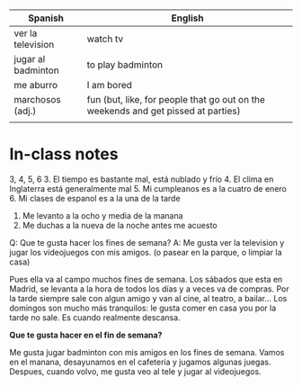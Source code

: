 # 

| Spanish            | English                                                                           |
| ------------------ | --------------------------------------------------------------------------------- |
| ver la television  | watch tv                                                                          |
| jugar al badminton | to play badminton                                                                 |
| me aburro          | I am bored                                                                        |
| marchosos (adj.)   | fun (but, like, for people that go out on the weekends and get pissed at parties) |
|                    |                                                                                   |


# In-class notes
3, 4, 5, 6
3. El tiempo es bastante mal, está nublado y frío
4. El clima en Inglaterra está generalmente mal
5. Mi cumpleanos es a la cuatro de enero
6. Mi clases de espanol es a la una de la tarde


1. Me levanto a la ocho y media de la manana
2. Me duchas a la nueva de la noche antes me acuesto


Q: Que te gusta hacer los fines de semana?
A: Me gusta ver la television y jugar los videojuegos con mis amigos.
(o pasear en la parque, o limpiar la casa)


Pues ella va al campo muchos fines de semana. Los sábados que esta en Madrid, se levanta a la hora de todos los días y a veces va de compras. Por la tarde siempre sale con algun amigo y van al cine, al teatro, a bailar... Los domingos son mucho más tranquilos: le gusta comer en casa you por la tarde no sale. Es cuando realmente descansa.

**Que te gusta hacer en el fin de semana?**

Me gusta jugar badminton con mis amigos en los fines de semana. Vamos en el manana, desayunamos en el cafeteria y jugamos algunas juegas. Despues, cuando volvo, me gusta veo al tele y jugar al videojuegos.